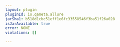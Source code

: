 ```yaml
---
layout: plugin
pluginId: io.qameta.allure
jarSha1: b518d1cbc51eff1e6fc33558546f3ba51f26a028
isJarAvailable: true
error: NONE
violations: []

---
```

